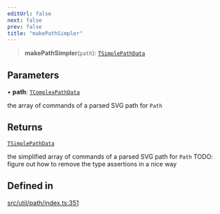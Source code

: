 ```yaml
---
editUrl: false
next: false
prev: false
title: "makePathSimpler"
---
```


> **makePathSimpler**(`path`): [`TSimplePathData`](/api/namespaces/util/type-aliases/tsimplepathdata/)

## Parameters

• **path**: [`TComplexPathData`](/api/namespaces/util/type-aliases/tcomplexpathdata/)

the array of commands of a parsed SVG path for `Path`

## Returns

[`TSimplePathData`](/api/namespaces/util/type-aliases/tsimplepathdata/)

the simplified array of commands of a parsed SVG path for `Path`
TODO: figure out how to remove the type assertions in a nice way

## Defined in

[src/util/path/index.ts:351](https://github.com/fabricjs/fabric.js/blob/v6.0.0-rc4/src/util/path/index.ts#L351)
